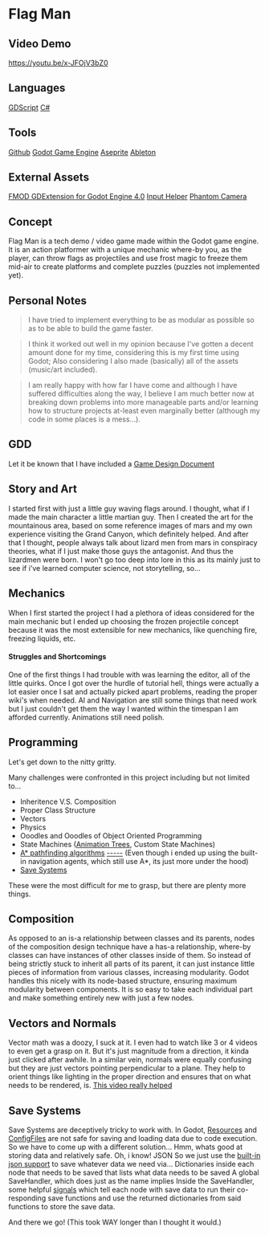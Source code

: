 # Flag Man

## Video Demo
https://youtu.be/x-JFOjV3bZ0

## Languages

[GDScript](https://docs.godotengine.org/en/stable/tutorials/scripting/gdscript/gdscript_basics.html)
[C#](https://learn.microsoft.com/en-us/dotnet/csharp/)

## Tools

[Github](https://github.com/)
[Godot Game Engine](https://docs.godotengine.org/en/stable/about/introduction.html)
[Aseprite](https://www.aseprite.org/)
[Ableton](https://www.ableton.com/en/)

## External Assets

[FMOD GDExtension for Godot Engine 4.0](https://github.com/utopia-rise/fmod-gdextension)
[Input Helper](https://github.com/nathanhoad/godot_input_helper)
[Phantom Camera](https://github.com/ramokz/phantom-camera)

## Concept

Flag Man is a tech demo / video game made within the Godot game engine.
It is an action platformer with a unique mechanic where-by you, as the player, can throw flags as projectiles and use frost magic to freeze them mid-air to create platforms and complete puzzles (puzzles not implemented yet).

## Personal Notes

> I have tried to implement everything to be as modular as possible so as to be able to build the game faster.

> I think it worked out well in my opinion because I've gotten a decent amount done for my time, considering this is my first time using Godot;
Also considering I also made (basically) all of the assets (music/art included).

> I am really happy with how far I have come and although I have suffered difficulties along the way, I believe I am much better now at breaking down problems into more manageable parts and/or learning how to structure projects at-least even marginally better (although my code in some places is a mess...).

## GDD

Let it be known that I have included a [Game Design Document](https://en.wikipedia.org/wiki/Game_design_document)

## Story and Art
I started first with just a little guy waving flags around.
I thought, what if I made the main character a little martian guy.
Then I created the art for the mountainous area, based on some reference images of mars and my own experience visiting the Grand Canyon, which definitely helped.
And after that I thought, people always talk about lizard men from mars in conspiracy theories, what if I just make those guys the antagonist. And thus the lizardmen were born.
I won't go too deep into lore in this as its mainly just to see if i've learned computer science, not storytelling, so...

## Mechanics
When I first started the project I had a plethora of ideas considered for the main mechanic but I ended up choosing the frozen projectile concept because it was the most extensible for new mechanics, like quenching fire, freezing liquids, etc.

#### Struggles and Shortcomings
One of the first things I had trouble with was learning the editor, all of the little quirks. Once I got over the hurdle of tutorial hell, things were actually a lot easier once I sat and actually picked apart problems, reading the proper wiki's when needed.
AI and Navigation are still some things that need work but I just couldn't get them the way I wanted within the timespan I am afforded currently.
Animations still need polish.

## Programming
Let's get down to the nitty gritty.

Many challenges were confronted in this project including but not limited to...
- Inheritence V.S. Composition
- Proper Class Structure
- Vectors
- Physics
- Ooodles and Ooodles of Object Oriented Programming
- State Machines ([Animation Trees](https://docs.godotengine.org/en/stable/tutorials/animation/animation_tree.html), Custom State Machines)
- [A* pathfinding algorithms](https://docs.godotengine.org/en/stable/classes/class_astar2d.html) [-----](https://www.youtube.com/watch?v=i0x5fj4PqP4) (Even though i ended up using the built-in navigation agents, which still use A*, its just more under the hood)
- [Save Systems](https://docs.godotengine.org/en/stable/tutorials/io/saving_games.html#json-vs-binary-serialization)

These were the most difficult for me to grasp, but there are plenty more things.

## Composition
As opposed to an is-a relationship between classes and its parents, nodes of the composition design technique have a has-a relationship, where-by classes can have instances of other classes inside of them.
So instead of being strictly stuck to inherit all parts of its parent, it can just instance little pieces of information from various classes, increasing modularity.
Godot handles this nicely with its node-based structure, ensuring maximum modularity between components. It is so easy to take each individual part and make something entirely new with just a few nodes.

## Vectors and Normals
Vector math was a doozy, I suck at it. I even had to watch like 3 or 4 videos to even get a grasp on it. But it's just magnitude from a direction, it kinda just clicked after awhile.
In a similar vein, normals were equally confusing but they are just vectors pointing perpendicular to a plane. They help to orient things like lighting in the proper direction and ensures that on what needs to be rendered, is.
[This video really helped](https://www.youtube.com/watch?v=wgrKs6ItJUs)

## Save Systems
Save Systems are deceptively tricky to work with.
In Godot, [Resources](https://docs.godotengine.org/en/stable/tutorials/scripting/resources.html) and [ConfigFiles](https://docs.godotengine.org/en/stable/classes/class_configfile.html) are not safe for saving and loading data due to code execution.
So we have to come up with a different solution... 
Hmm, whats good at storing data and relatively safe.
Oh, i know! JSON
So we just use the [built-in json support](https://docs.godotengine.org/en/stable/classes/class_json.html) to save whatever data we need via...
    Dictionaries inside each node that needs to be saved that lists what data needs to be saved
    A global SaveHandler, which does just as the name implies
    Inside the SaveHandler, some helpful [signals](https://docs.godotengine.org/en/stable/getting_started/step_by_step/signals.html) which tell each node with save data to run their co-responding save functions and use the returned dictionaries from said functions to store the save data.

And there we go!
(This took WAY longer than I thought it would.)

